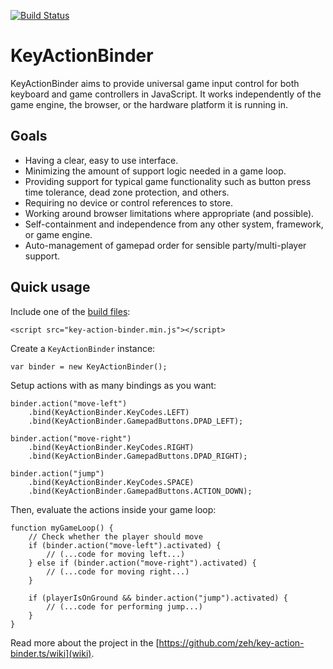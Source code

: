 [![Build Status](https://travis-ci.org/zeh/key-action-binder.ts.svg?branch=master)](https://travis-ci.org/zeh/key-action-binder.ts)

# KeyActionBinder

KeyActionBinder aims to provide universal game input control for both keyboard and game controllers in JavaScript. It works independently of the game engine, the browser, or the hardware platform it is running in.


## Goals

 * Having a clear, easy to use interface.
 * Minimizing the amount of support logic needed in a game loop.
 * Providing support for typical game functionality such as button press time tolerance, dead zone protection, and others.
 * Requiring no device or control references to store.
 * Working around browser limitations where appropriate (and possible).
 * Self-containment and independence from any other system, framework, or game engine.
 * Auto-management of gamepad order for sensible party/multi-player support.


## Quick usage

Include one of the [build files](https://github.com/zeh/key-action-binder.ts/tree/master/build):

	<script src="key-action-binder.min.js"></script>

Create a `KeyActionBinder` instance:

	var binder = new KeyActionBinder();

Setup actions with as many bindings as you want:

	binder.action("move-left")
		.bind(KeyActionBinder.KeyCodes.LEFT)
		.bind(KeyActionBinder.GamepadButtons.DPAD_LEFT);

	binder.action("move-right")
		.bind(KeyActionBinder.KeyCodes.RIGHT)
		.bind(KeyActionBinder.GamepadButtons.DPAD_RIGHT);

	binder.action("jump")
		.bind(KeyActionBinder.KeyCodes.SPACE)
		.bind(KeyActionBinder.GamepadButtons.ACTION_DOWN);

Then, evaluate the actions inside your game loop:

	function myGameLoop() {
		// Check whether the player should move
		if (binder.action("move-left").activated) {
			// (...code for moving left...)
		} else if (binder.action("move-right").activated) {
			// (...code for moving right...)
		}

		if (playerIsOnGround && binder.action("jump").activated) {
			// (...code for performing jump...)
		}
	}

Read more about the project in the [https://github.com/zeh/key-action-binder.ts/wiki](wiki).